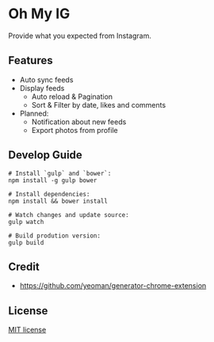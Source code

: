 # Oh My IG
Provide what you expected from Instagram.

## Features
- Auto sync feeds
- Display feeds
  - Auto reload & Pagination
  - Sort & Filter by date, likes and comments
- Planned:
  - Notification about new feeds
  - Export photos from profile

## Develop Guide
```
# Install `gulp` and `bower`:
npm install -g gulp bower

# Install dependencies:
npm install && bower install

# Watch changes and update source:
gulp watch

# Build prodution version:
gulp build
```

## Credit
- https://github.com/yeoman/generator-chrome-extension

## License
[MIT license](LICENSE.md)
